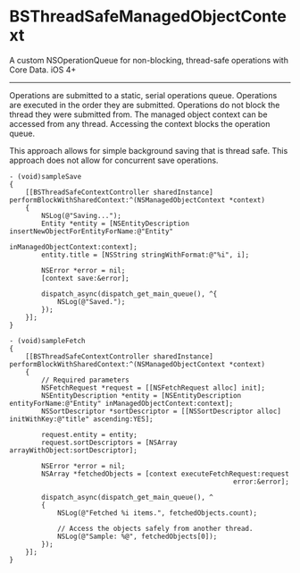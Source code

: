 BSThreadSafeManagedObjectContext
==============================
A custom NSOperationQueue for non-blocking, thread-safe operations with Core Data. iOS 4+
- - -
Operations are submitted to a static, serial operations queue.
Operations are executed in the order they are submitted.
Operations do not block the thread they were submitted from.
The managed object context can be accessed from any thread.
Accessing the context blocks the operation queue.

This approach allows for simple background saving that is thread safe.
This approach does not allow for concurrent save operations. 


    - (void)sampleSave
    {
        [[BSThreadSafeContextController sharedInstance] performBlockWithSharedContext:^(NSManagedObjectContext *context)
        {
            NSLog(@"Saving...");
            Entity *entity = [NSEntityDescription insertNewObjectForEntityForName:@"Entity"
                                                           inManagedObjectContext:context];
            entity.title = [NSString stringWithFormat:@"%i", i];

            NSError *error = nil;
            [context save:&error];
            
            dispatch_async(dispatch_get_main_queue(), ^{
                NSLog(@"Saved.");
            });
        }];
    }
    
    - (void)sampleFetch
    {
        [[BSThreadSafeContextController sharedInstance] performBlockWithSharedContext:^(NSManagedObjectContext *context)
        {
            // Required parameters
            NSFetchRequest *request = [[NSFetchRequest alloc] init];
            NSEntityDescription *entity = [NSEntityDescription entityForName:@"Entity" inManagedObjectContext:context];        
            NSSortDescriptor *sortDescriptor = [[NSSortDescriptor alloc] initWithKey:@"title" ascending:YES];
            
            request.entity = entity;
            request.sortDescriptors = [NSArray arrayWithObject:sortDescriptor];
            
            NSError *error = nil;
            NSArray *fetchedObjects = [context executeFetchRequest:request
                                                            error:&error];

            dispatch_async(dispatch_get_main_queue(), ^
            {
                NSLog(@"Fetched %i items.", fetchedObjects.count);
                
                // Access the objects safely from another thread.
                NSLog(@"Sample: %@", fetchedObjects[0]);
            });
        }];
    }
